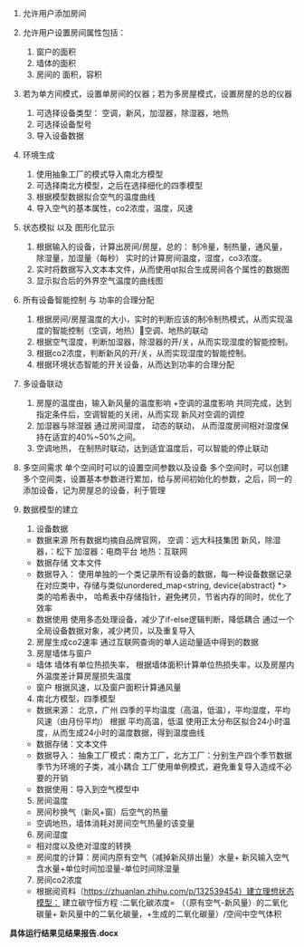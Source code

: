 1.	允许用户添加房间
2.	允许用户设置房间属性包括：
      1)	窗户的面积
      2)	墙体的面积
      3)	房间的 面积，容积
3.	若为单方间模式，设置单房间的仪器；若为多房屋模式，设置房屋的总的仪器
      1)	可选择设备类型： 空调，新风，加湿器，除湿器，地热
      2)	可选择设备型号
      3)	导入设备数据
4.	环境生成
      1)	使用抽象工厂的模式导入南北方模型
      2)	可选择南北方模型，之后在选择细化的四季模型
      3)	根据模型数据拟合空气的温度曲线
      4)	导入空气的基本属性，co2浓度，温度，风速
5.	状态模拟 以及 图形化显示
      1)	根据输入的设备，计算出房间/房屋，总的：
      制冷量，制热量，通风量，除湿量，加湿量（每秒）
      实时的计算房间温度，湿度，co3浓度。
      2)	实时将数据写入文本本文件，从而使用qt拟合生成房间各个属性的数据图
      3)	显示拟合后的外界空气温度的曲线图
6.	所有设备智能控制 与 功率的合理分配
      1)	根据房间/房屋温度的大小，实时的判断应该的制冷制热模式，从而实现温度的智能控制（空调，地热）空调、地热的联动
      2)	根据空气湿度，判断加湿器，除湿器的开/关，从而实现湿度的智能控制。
      3)	根据co2浓度，判断新风的开/关，从而实现湿度的智能控制。		
      4)	根据环境状态智能的开关设备，从而达到功率的合理分配
7.	多设备联动
      1)	房屋的温度由，输入新风量的温度影响 +空调的温度影响 共同完成，达到指定条件后，空调智能的关闭，从而实现 新风对空调的调控
      2)	加湿器与除湿器 通过房间湿度， 动态的联动， 从而湿度房间相对湿度保持在适宜的40%~50%之间。
      3)	空调地热， 在制热时联动，达到适宜温度后，可以智能的停止联动
8.	多空间需求
      单个空间时可以的设置空间参数以及设备
      多个空间时，可以创建多个空间类，设置基本参数进行累加，给与房间初始化的参数，之后，同一的添加设备，记为房屋总的设备，利于管理

9.	数据模型的建立
      1)	设备数据
      -	数据来源
      所有数据均摘自品牌官网，
      空调：远大科技集团
      新风，除湿器，：松下
      加湿器：电商平台
      地热：互联网
      -	数据存储
      文本文件
      -	数据导入：
      使用单独的一个类记录所有设备的数据，每一种设备数据记录在对应类中，存储与类似unordered_map<string, device{abstract} *>类的哈希表中，				哈希表中存储指针，避免拷贝，节省内存的同时，优化了效率
      -	数据使用
      使用多态处理设备，减少了if-else逻辑判断，降低耦合
      通过一个全局设备数据对象，减少拷贝，以及重复导入
      2)	房屋生成co2速率
      通过互联网查询的单人运动量适中得到的数据
      3)	房屋墙体与窗户
      -	墙体
      墙体有单位热损失率，
      根据墙体面积计算单位热损失率，以及房屋内外温度差计算房屋损失温度
      -	窗户
      根据风速，以及窗户面积计算通风量
      4)	南北方模型，四季模型
      -	数据来源：
      北京，广州 四季的平均温度（高温，低温），平均湿度，平均风速（由月份平均）
      根据 平均高温，低温 使用正太分布区拟合24小时温度，从而生成24小时的温度数据，得到温度曲线
      -	数据存储：文本文件
      -	数据导入：
      抽象工厂模式：南方工厂，北方工厂：分别生产四个季节数据
      季节为环境的子类，减小耦合
      工厂使用单例模式，避免重复导入造成不必要的开销
      -	数据使用：导入到空气模型中
	  5)	房间温度
      - 房间秒换气（新风+窗）后空气的热量	
      - 空调地热，墙体消耗对房间空气热量的该变量
	  6)	房间湿度
      - 相对度以及绝对湿度的转换
      - 房间度的计算：房间内原有空气（减掉新风排出量）水量+ 新风输入空气含水量+单位时间加湿量-单位时间除湿量
	  7)	房间co2浓度
      - 根据阅资料（https://zhuanlan.zhihu.com/p/132539454）建立理想状态模型：
		建立碳守恒方程 :二氧化碳浓度= （（原有空气-新风量）的二氧化碳量+ 新风量中的二氧化碳量，+生成的二氧化碳量）/空间中空气体积

__具体运行结果见结果报告.docx__
